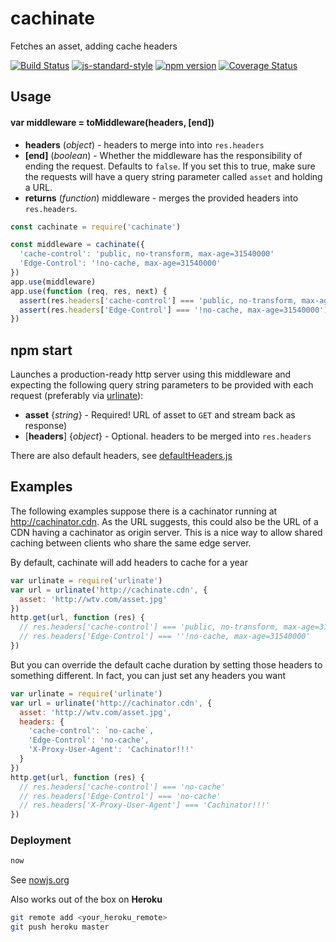 # cachinate

Fetches an asset, adding cache headers

<!-- VDOC.badges travis; standard; npm; coveralls -->
<!-- DON'T EDIT THIS SECTION (including comments), INSTEAD RE-RUN `vdoc` TO UPDATE -->
[![Build Status](https://travis-ci.org/vigour-io/cachinate.svg?branch=master)](https://travis-ci.org/vigour-io/cachinate)
[![js-standard-style](https://img.shields.io/badge/code%20style-standard-brightgreen.svg)](http://standardjs.com/)
[![npm version](https://badge.fury.io/js/cachinate.svg)](https://badge.fury.io/js/cachinate)
[![Coverage Status](https://coveralls.io/repos/github/vigour-io/cachinate/badge.svg?branch=master)](https://coveralls.io/github/vigour-io/cachinate?branch=master)

<!-- VDOC END -->

## Usage

<!-- VDOC.jsdoc toMiddleware -->
<!-- DON'T EDIT THIS SECTION (including comments), INSTEAD RE-RUN `vdoc` TO UPDATE -->
#### var middleware = toMiddleware(headers, [end])
- **headers** (*object*) - headers to merge into into `res.headers`
- **[end]** (*boolean*) - Whether the middleware has the responsibility of ending the request. Defaults to `false`. If you set this to true, make sure the requests will have a query string parameter called `asset` and holding a URL.
- **returns** (*function*) middleware - merges the provided headers into `res.headers`.

<!-- VDOC END -->

```javascript
const cachinate = require('cachinate')

const middleware = cachinate({
  'cache-control': 'public, no-transform, max-age=31540000'
  'Edge-Control': '!no-cache, max-age=31540000'
})
app.use(middleware)
app.use(function (req, res, next) {
  assert(res.headers['cache-control'] === 'public, no-transform, max-age=31540000')
  assert(res.headers['Edge-Control'] === '!no-cache, max-age=31540000')
})
```

## npm start

Launches a production-ready http server using this middleware and expecting the following query string parameters to be provided with each request (preferably via [urlinate](npmjs.com/package/urlinate)):
  - **asset** {*string*} - Required! URL of asset to `GET` and stream back as response)
  - [**headers**] {*object*} - Optional. headers to be merged into `res.headers`

There are also default headers, see [defaultHeaders.js](defaultHeaders.js)

## Examples

The following examples suppose there is a cachinator running at http://cachinator.cdn. As the URL suggests, this could also be the URL of a CDN having a cachinator as origin server. This is a nice way to allow shared caching between clients who share the same edge server.

By default, cachinate will add headers to cache for a year
```javascript
var urlinate = require('urlinate')
var url = urlinate('http://cachinate.cdn', {
  asset: 'http://wtv.com/asset.jpg'
})
http.get(url, function (res) {
  // res.headers['cache-control'] === 'public, no-transform, max-age=31540000'
  // res.headers['Edge-Control'] === ''!no-cache, max-age=31540000'
})
```

But you can override the default cache duration by setting those headers to something different. In fact, you can just set any headers you want

```javascript
var urlinate = require('urlinate')
var url = urlinate('http://cachinator.cdn', {
  asset: 'http://wtv.com/asset.jpg',
  headers: {
    'cache-control': `no-cache`,
    'Edge-Control': 'no-cache',
    'X-Proxy-User-Agent': 'Cachinator!!!'
  }
})
http.get(url, function (res) {
  // res.headers['cache-control'] === 'no-cache'
  // res.headers['Edge-Control'] === 'no-cache'
  // res.headers['X-Proxy-User-Agent'] === 'Cachinator!!!'
})
```

### Deployment

```sh
now
```
See [nowjs.org](nowjs.org)

Also works out of the box on **Heroku**

```sh
git remote add <your_heroku_remote>
git push heroku master
```